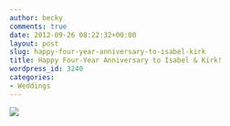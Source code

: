 ```yaml
---
author: becky
comments: true
date: 2012-09-26 08:22:32+00:00
layout: post
slug: happy-four-year-anniversary-to-isabel-kirk
title: Happy Four-Year Anniversary to Isabel & Kirk!
wordpress_id: 3240
categories:
- Weddings
---
```


[![](http://www.beckyjenson.com/wp-content/uploads/2012/03/blog-September08-0001.jpg)](http://www.beckyjenson.com/wp-content/uploads/2012/03/blog-September08-0001.jpg)
